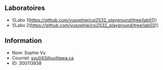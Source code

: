 ## Laboratoires

* ![Labo 1(https://github.com/vusophie/csi2532_playground/tree/lab01)]
* ![Labo 2(https://github.com/vusophie/csi2532_playground/tree/lab02)]

## Information
* Nom: Sophie Vu
* Courriel: svu043@uottawa.ca
* ID: 300113938

